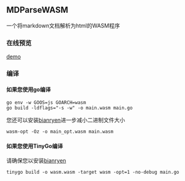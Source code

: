 ## MDParseWASM

一个将markdown文档解析为html的WASM程序

### 在线预览
[demo]()

### 编译

#### 如果您使用go编译
```shell
go env -w GOOS=js GOARCH=wasm
go build -ldflags="-s -w" -o main.wasm main.go
```
您还可以安装[bianryen](https://github.com/WebAssembly/binaryen/releases)进一步减小二进制文件大小
```shell
wasm-opt -Oz -o main_opt.wasm main.wasm
```

#### 如果您使用TinyGo编译
请确保您以安装[bianryen](https://github.com/WebAssembly/binaryen/releases)
```shell
tinygo build -o wasm.wasm -target wasm -opt=1 -no-debug main.go
```